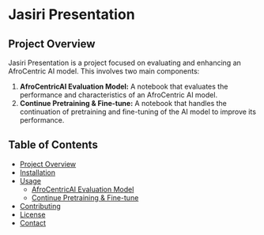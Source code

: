 # Jasiri Presentation

## Project Overview
Jasiri Presentation is a project focused on evaluating and enhancing an AfroCentric AI model. This involves two main components:
1. **AfroCentricAI Evaluation Model:** A notebook that evaluates the performance and characteristics of an AfroCentric AI model.
2. **Continue Pretraining & Fine-tune:** A notebook that handles the continuation of pretraining and fine-tuning of the AI model to improve its performance.

## Table of Contents
- [Project Overview](#project-overview)
- [Installation](#installation)
- [Usage](#usage)
  - [AfroCentricAI Evaluation Model](#afrocentricai-evaluation-model)
  - [Continue Pretraining & Fine-tune](#continue-pretraining--fine-tune)
- [Contributing](#contributing)
- [License](#license)
- [Contact](#contact)


